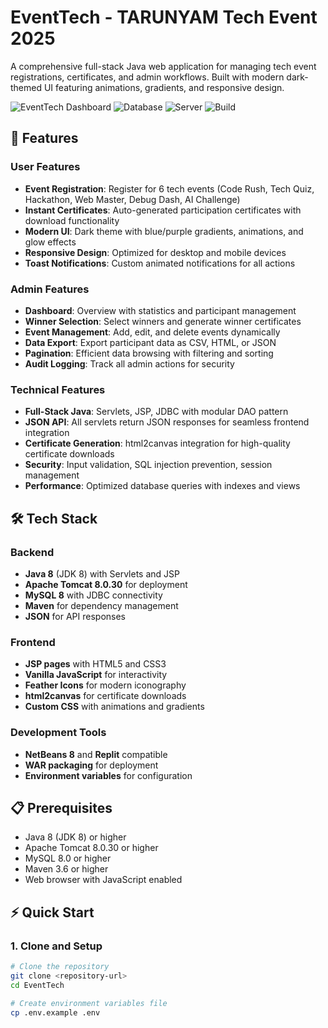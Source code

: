 # EventTech - TARUNYAM Tech Event 2025

A comprehensive full-stack Java web application for managing tech event registrations, certificates, and admin workflows. Built with modern dark-themed UI featuring animations, gradients, and responsive design.

![EventTech Dashboard](https://img.shields.io/badge/Platform-Java%208-orange) ![Database](https://img.shields.io/badge/Database-MySQL%208-blue) ![Server](https://img.shields.io/badge/Server-Tomcat%208-green) ![Build](https://img.shields.io/badge/Build-Maven-red)

## 🚀 Features

### User Features
- **Event Registration**: Register for 6 tech events (Code Rush, Tech Quiz, Hackathon, Web Master, Debug Dash, AI Challenge)
- **Instant Certificates**: Auto-generated participation certificates with download functionality
- **Modern UI**: Dark theme with blue/purple gradients, animations, and glow effects
- **Responsive Design**: Optimized for desktop and mobile devices
- **Toast Notifications**: Custom animated notifications for all actions

### Admin Features
- **Dashboard**: Overview with statistics and participant management
- **Winner Selection**: Select winners and generate winner certificates
- **Event Management**: Add, edit, and delete events dynamically
- **Data Export**: Export participant data as CSV, HTML, or JSON
- **Pagination**: Efficient data browsing with filtering and sorting
- **Audit Logging**: Track all admin actions for security

### Technical Features
- **Full-Stack Java**: Servlets, JSP, JDBC with modular DAO pattern
- **JSON API**: All servlets return JSON responses for seamless frontend integration
- **Certificate Generation**: html2canvas integration for high-quality certificate downloads
- **Security**: Input validation, SQL injection prevention, session management
- **Performance**: Optimized database queries with indexes and views

## 🛠️ Tech Stack

### Backend
- **Java 8** (JDK 8) with Servlets and JSP
- **Apache Tomcat 8.0.30** for deployment
- **MySQL 8** with JDBC connectivity
- **Maven** for dependency management
- **JSON** for API responses

### Frontend
- **JSP pages** with HTML5 and CSS3
- **Vanilla JavaScript** for interactivity
- **Feather Icons** for modern iconography
- **html2canvas** for certificate downloads
- **Custom CSS** with animations and gradients

### Development Tools
- **NetBeans 8** and **Replit** compatible
- **WAR packaging** for deployment
- **Environment variables** for configuration

## 📋 Prerequisites

- Java 8 (JDK 8) or higher
- Apache Tomcat 8.0.30 or higher
- MySQL 8.0 or higher
- Maven 3.6 or higher
- Web browser with JavaScript enabled

## ⚡ Quick Start

### 1. Clone and Setup

```bash
# Clone the repository
git clone <repository-url>
cd EventTech

# Create environment variables file
cp .env.example .env
